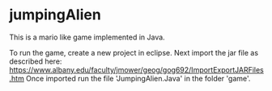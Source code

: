 # jumpingAlien
This is a mario like game implemented in Java.

To run the game, create a new project in eclipse.
Next import the jar file as described here: https://www.albany.edu/faculty/jmower/geog/gog692/ImportExportJARFiles.htm
Once imported run the file 'JumpingAlien.Java' in the folder 'game'.
